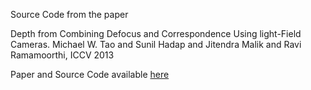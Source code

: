 Source Code from the paper 

Depth from Combining Defocus and Correspondence Using light-Field Cameras. Michael W. Tao and Sunil Hadap and Jitendra Malik and Ravi Ramamoorthi, ICCV 2013

Paper and Source Code available [here](http://graphics.berkeley.edu/papers/Tao-DFC-2013-12/index.html)
